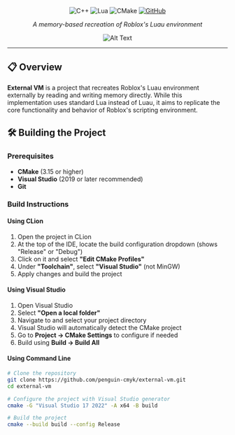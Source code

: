 

<div align="center">

![C++](https://img.shields.io/badge/c++-%2300599C.svg?style=for-the-badge&logo=c%2B%2B&logoColor=white)
![Lua](https://img.shields.io/badge/lua-%232C2D72.svg?style=for-the-badge&logo=lua&logoColor=white)
![CMake](https://img.shields.io/badge/CMake-%23008FBA.svg?style=for-the-badge&logo=cmake&logoColor=white)
[![GitHub](https://img.shields.io/badge/github-%23121011.svg?style=for-the-badge&logo=github&logoColor=white)](https://github.com/penguin-cmyk/external-vm)

*A memory-based recreation of Roblox's Luau environment*

![Alt Text](https://raw.githubusercontent.com/penguin-cmyk/penguin-cmyk/refs/heads/main/external%20vm.png)

</div>

---

## 📋 Overview

**External VM** is a project that recreates Roblox's Luau environment externally by reading and writing memory directly. While this implementation uses standard Lua instead of Luau, it aims to replicate the core functionality and behavior of Roblox's scripting environment.

## 🛠️ Building the Project

### Prerequisites

- **CMake** (3.15 or higher)
- **Visual Studio** (2019 or later recommended)
- **Git**

### Build Instructions

#### Using CLion

1. Open the project in CLion
2. At the top of the IDE, locate the build configuration dropdown (shows "Release" or "Debug")
3. Click on it and select **"Edit CMake Profiles"**
4. Under **"Toolchain"**, select **"Visual Studio"** (not MinGW)
5. Apply changes and build the project

#### Using Visual Studio

1. Open Visual Studio
2. Select **"Open a local folder"**
3. Navigate to and select your project directory
4. Visual Studio will automatically detect the CMake project
5. Go to **Project → CMake Settings** to configure if needed
6. Build using **Build → Build All**

#### Using Command Line

```bash
# Clone the repository
git clone https://github.com/penguin-cmyk/external-vm.git
cd external-vm

# Configure the project with Visual Studio generator
cmake -G "Visual Studio 17 2022" -A x64 -B build

# Build the project
cmake --build build --config Release